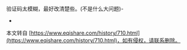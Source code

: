  验证码太模糊，最好改清楚些。(不是什么大问题)-

-

本文转自 [https://www.eqishare.com/history/710.html](https://www.eqishare.com/history/710.html)，如有侵权，请联系删除。